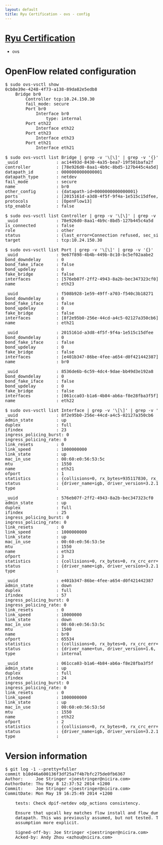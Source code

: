 ```yaml
---
layout: default
title: Ryu Certification - ovs - config
---
```

# [Ryu Certification](http://osrg.github.io/ryu/certification.html)
* ovs 

# OpenFlow related configuration
<pre>
$ sudo ovs-vsctl show
0cb8e39e-4248-4f73-a138-89da82e5edb8
    Bridge br0
        Controller tcp:10.24.150.30
        fail_mode: secure
        Port br0
            Interface br0
                type: internal
        Port eth22
            Interface eth22
        Port eth23
            Interface eth23
        Port eth21
            Interface eth21

$ sudo ovs-vsctl list Bridge | grep -v '\[\]' | grep -v '{}'
_uuid               : ac14493d-8430-4a35-bea7-19f501bafa2f
controller          : [78e926d0-8aa1-4b9c-8bd5-127b445c4a5d]
datapath_id         : 0000000000000001
datapath_type       : netdev
fail_mode           : secure
name                : br0
other_config        : {datapath-id=0000000000000001}
ports               : [2015161d-a3d8-4f5f-9f4a-1e515c15dfee, 8536de6b-6c59-4dc4-9dae-bb49d3e192a8, 9e67f898-4b4b-449b-8c10-bc5ef02aabe2, f508b928-1e59-49ff-a703-f540c3b18271]
protocols           : [OpenFlow13]
stp_enable          : false

$ sudo ovs-vsctl list Controller | grep -v '\[\]' | grep -v '{}'
_uuid               : 78e926d0-8aa1-4b9c-8bd5-127b445c4a5d
is_connected        : false
role                : other
status              : {last_error=Connection refused, sec_since_connect=566, sec_since_disconnect=1, state=BACKOFF}
target              : tcp:10.24.150.30

$ sudo ovs-vsctl list Port | grep -v '\[\]' | grep -v '{}'
_uuid               : 9e67f898-4b4b-449b-8c10-bc5ef02aabe2
bond_downdelay      : 0
bond_fake_iface     : false
bond_updelay        : 0
fake_bridge         : false
interfaces          : [576eb07f-2ff2-4943-8a2b-bec347323cf0]
name                : eth23

_uuid               : f508b928-1e59-49ff-a703-f540c3b18271
bond_downdelay      : 0
bond_fake_iface     : false
bond_updelay        : 0
fake_bridge         : false
interfaces          : [8f2e95b0-256e-44cd-a4c5-02127a350cb6]
name                : eth21

_uuid               : 2015161d-a3d8-4f5f-9f4a-1e515c15dfee
bond_downdelay      : 0
bond_fake_iface     : false
bond_updelay        : 0
fake_bridge         : false
interfaces          : [e401b347-86be-4fee-a654-d0f421442387]
name                : br0

_uuid               : 8536de6b-6c59-4dc4-9dae-bb49d3e192a8
bond_downdelay      : 0
bond_fake_iface     : false
bond_updelay        : 0
fake_bridge         : false
interfaces          : [061cca03-b1a6-4b84-ab6a-f8e28fba3f5f]
name                : eth22

$ sudo ovs-vsctl list Interface | grep -v '\[\]' | grep -v '{}'
_uuid               : 8f2e95b0-256e-44cd-a4c5-02127a350cb6
admin_state         : up
duplex              : full
ifindex             : 23
ingress_policing_burst: 0
ingress_policing_rate: 0
link_resets         : 0
link_speed          : 1000000000
link_state          : up
mac_in_use          : 00:60:e0:56:53:5c
mtu                 : 1550
name                : eth21
ofport              : 1
statistics          : {collisions=0, rx_bytes=935117830, rx_crc_err=0, rx_dropped=0, rx_errors=0, rx_frame_err=0, rx_over_err=0, rx_packets=626545, tx_bytes=0, tx_dropped=0, tx_errors=0, tx_packets=0}
status              : {driver_name=igb, driver_version=3.2.10-k, firmware_version=2.10-9}
type                : 

_uuid               : 576eb07f-2ff2-4943-8a2b-bec347323cf0
admin_state         : up
duplex              : full
ifindex             : 25
ingress_policing_burst: 0
ingress_policing_rate: 0
link_resets         : 0
link_speed          : 1000000000
link_state          : up
mac_in_use          : 00:60:e0:56:53:5e
mtu                 : 1550
name                : eth23
ofport              : 3
statistics          : {collisions=0, rx_bytes=0, rx_crc_err=0, rx_dropped=0, rx_errors=0, rx_frame_err=0, rx_over_err=0, rx_packets=0, tx_bytes=730977000, tx_dropped=0, tx_errors=0, tx_packets=487318}
status              : {driver_name=igb, driver_version=3.2.10-k, firmware_version=2.10-9}
type                : 

_uuid               : e401b347-86be-4fee-a654-d0f421442387
admin_state         : down
duplex              : full
ifindex             : 57
ingress_policing_burst: 0
ingress_policing_rate: 0
link_resets         : 0
link_speed          : 10000000
link_state          : down
mac_in_use          : 00:60:e0:56:53:5c
mtu                 : 1500
name                : br0
ofport              : 65534
statistics          : {collisions=0, rx_bytes=0, rx_crc_err=0, rx_dropped=0, rx_errors=0, rx_frame_err=0, rx_over_err=0, rx_packets=0, tx_bytes=0, tx_dropped=0, tx_errors=0, tx_packets=0}
status              : {driver_name=tun, driver_version=1.6, firmware_version=N/A}
type                : internal

_uuid               : 061cca03-b1a6-4b84-ab6a-f8e28fba3f5f
admin_state         : up
duplex              : full
ifindex             : 24
ingress_policing_burst: 0
ingress_policing_rate: 0
link_resets         : 0
link_speed          : 1000000000
link_state          : up
mac_in_use          : 00:60:e0:56:53:5d
mtu                 : 1550
name                : eth22
ofport              : 2
statistics          : {collisions=0, rx_bytes=0, rx_crc_err=0, rx_dropped=0, rx_errors=0, rx_frame_err=0, rx_over_err=0, rx_packets=0, tx_bytes=320933210, tx_dropped=0, tx_errors=0, tx_packets=215091}
status              : {driver_name=igb, driver_version=3.2.10-k, firmware_version=2.10-9}
type                : 
</pre>

# Version information
<pre>
$ git log -1 --pretty=fuller
commit b10d46a600136f3df25a7f4b7bfc275de0fb6367
Author:     Joe Stringer &lt;joestringer@nicira.com&gt;
AuthorDate: Thu May 8 12:37:52 2014 +1200
Commit:     Joe Stringer &lt;joestringer@nicira.com&gt;
CommitDate: Mon May 19 16:25:49 2014 +1200

    tests: Check dpif-netdev odp_actions consistency.
    
    Ensure that upcall key matches flow install and flow_dump for userspace
    datapath. This was previously assumed, but not tested. This makes the
    assumption more explicit.
    
    Signed-off-by: Joe Stringer &lt;joestringer@nicira.com&gt;
    Acked-by: Andy Zhou &lt;azhou@nicira.com&gt;
</pre>
